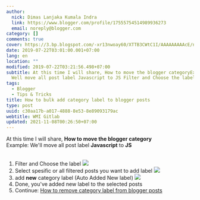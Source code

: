 ```yaml
---
author:
  nick: Dimas Lanjaka Kumala Indra
  link: https://www.blogger.com/profile/17555754514989936273
  email: noreply@blogger.com
category: []
comments: true
cover: https://3.bp.blogspot.com/-xr13nwoay60/XTTB3CWtC1I/AAAAAAAAAcE/nrHcc8rWjm8kit-VSE7gcqimjMOreeUHgCLcBGAs/s1600/Screenshot_2.png
date: 2019-07-22T03:01:00.001+07:00
lang: en
location: ""
modified: 2019-07-22T03:21:56.498+07:00
subtitle: At this time I will share, How to move the blogger categoryExample
  Well move all post label Javascript to JS Filter and Choose the label
tags:
  - Blogger
  - Tips & Tricks
title: How to bulk add category label to blogger posts
type: post
uuid: c30aa17b-a017-4888-8e53-8e89093179ac
webtitle: WMI Gitlab
updated: 2021-11-08T00:26:50+07:00
---
```


<div dir="ltr" style="text-align: left;" trbidi="on">At this time I will share, <b>How to move the blogger category</b><br><div>Example: We'll move all post label <b>Javascript</b> to <b>JS</b><br><br><ol> <li>Filter and Choose the label <img border="0" data-original-height="591" data-original-width="1341" src="https://3.bp.blogspot.com/-xr13nwoay60/XTTB3CWtC1I/AAAAAAAAAcE/nrHcc8rWjm8kit-VSE7gcqimjMOreeUHgCLcBGAs/s1600/Screenshot_2.png"></li><li>Select spesific or all filtered posts you want to add label <img border="0" data-original-height="569" data-original-width="1341" src="https://3.bp.blogspot.com/-bQLv54teFnA/XTTC5FSECfI/AAAAAAAAAcc/sKqFaDMJZeQa2Ls3XUv1iDpGuWRl05eiQCLcBGAs/s1600/Screenshot_3.png"></li><li>add <b>new</b> category label (Auto Added New label) <img border="0" data-original-height="527" data-original-width="1355" src="https://3.bp.blogspot.com/-ItAVFqVRmzI/XTTAae-vmrI/AAAAAAAAAb4/zwl3PYBJ-Ikm74EPR2clQt1Awxzkea81gCLcBGAs/s1600/Screenshot_1.png"></li><li>Done, you've added new label to the selected posts</li><li>Continue: <a href="https://blog.akarmas.com/2019/07/how-to-bulk-delete-label-from-blogger.html" rel="noopener noreferer nofollow">How to remove category label from blogger posts</a></li></ol></div></div><script>document.querySelectorAll("pre,code");
  pretext.forEach(function (el) {
    el.classList.toggle("notranslate", true);
  });</script>